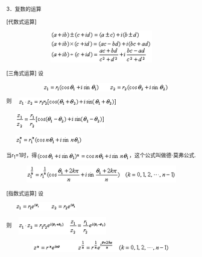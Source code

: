 <div class=Section1>
<p><span lang=EN-US>3</span><span lang=ZH-CN style='font-family:宋体_GB2312'>．复数的运算</span></p>
<p><span lang=EN-US>[</span><span lang=ZH-CN style='font-family:宋体_GB2312'>代数式运算</span><span
lang=EN-US>]</span></p>
<p align=center style='text-align:center'><span lang=EN-US style='font-family:
宋体_GB2312'><img width=268 height=84 src="res/17e9d95da129bdd93c34fb6cc6aaaa52_5314_files/Image99.gif"></span></p>
<p><span lang=EN-US>[</span><span lang=ZH-CN style='font-family:宋体_GB2312'>三角式运算</span><span
lang=EN-US>] </span><span lang=ZH-CN style='font-family:宋体_GB2312'>设</span></p>
<p align=center style='text-align:center'><span lang=EN-US style='font-family:
宋体_GB2312'>&nbsp;&nbsp;&nbsp;&nbsp;&nbsp;&nbsp; <img width=333 height=22
src="res/17e9d95da129bdd93c34fb6cc6aaaa52_5314_files/Image100.gif" align=middle></span></p>
<p><span lang=ZH-CN style='font-family:宋体_GB2312'>则</span><span lang=EN-US
style='font-family:宋体_GB2312'>&nbsp;&nbsp;&nbsp;&nbsp; <img width=262
height=22 src="res/17e9d95da129bdd93c34fb6cc6aaaa52_5314_files/Image101.gif" align=absmiddle></span></p>
<p><span lang=EN-US style='font-family:宋体_GB2312'>&nbsp;&nbsp;&nbsp;&nbsp;&nbsp;&nbsp; <img
width=237 height=46 src="res/17e9d95da129bdd93c34fb6cc6aaaa52_5314_files/Image102.gif"></span></p>
<p><span lang=EN-US style='font-family:宋体_GB2312'>&nbsp;&nbsp;&nbsp;&nbsp;&nbsp;&nbsp; <img
width=177 height=24 src="res/17e9d95da129bdd93c34fb6cc6aaaa52_5314_files/Image103.gif"></span></p>
<p><span lang=ZH-CN style='font-family:宋体_GB2312'>当</span><i><span lang=EN-US>r</span></i><sub><span
lang=EN-US>1</span></sub><span lang=EN-US>=1</span><span lang=ZH-CN
style='font-family:宋体_GB2312'>时，得</span><span lang=EN-US style='font-family:
宋体_GB2312'><img width=245 height=22 src="res/17e9d95da129bdd93c34fb6cc6aaaa52_5314_files/Image104.gif"
align=absmiddle></span><span lang=ZH-CN style='font-family:宋体_GB2312'>，这个公式叫做德·莫弗公式</span><span
lang=EN-US>.</span></p>
<p align=center style='text-align:center'><span lang=EN-US style='font-family:
宋体_GB2312'><img width=396 height=45 src="res/17e9d95da129bdd93c34fb6cc6aaaa52_5314_files/Image105.gif"></span></p>
<p><span lang=EN-US>[</span><span lang=ZH-CN style='font-family:宋体_GB2312'>指数式运算</span><span
lang=EN-US>] </span><span lang=ZH-CN style='font-family:宋体_GB2312'>设</span></p>
<p><span lang=EN-US style='font-family:宋体_GB2312'>&nbsp;&nbsp;&nbsp;&nbsp;&nbsp;&nbsp; <img
width=161 height=22 src="res/17e9d95da129bdd93c34fb6cc6aaaa52_5314_files/Image106.gif"></span></p>
<p><span lang=ZH-CN style='font-family:宋体_GB2312'>则</span><span lang=EN-US
style='font-family:宋体_GB2312'>&nbsp;&nbsp;&nbsp;&nbsp; <img width=233
height=46 src="res/17e9d95da129bdd93c34fb6cc6aaaa52_5314_files/Image107.gif" align=absmiddle></span></p>
<p align=center style='text-align:center'><span lang=EN-US style='font-family:
宋体_GB2312'><img width=362 height=32 src="res/17e9d95da129bdd93c34fb6cc6aaaa52_5314_files/Image108.gif"></span></p>
</div>